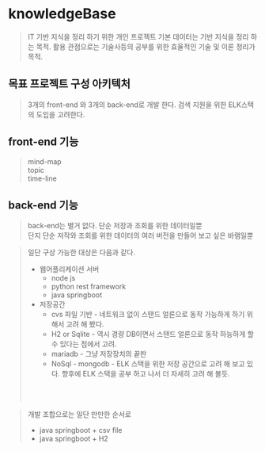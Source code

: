 # knowledgeBase
> IT 기반 지식을 정리 하기 위한 개인 프로젝트
> 기본 데이터는 기반 지식을 정리 하는 목적.
> 활용 관점으로는 기술사등의 공부를 위한 효율적인 기술 및 이론 정리가 목적.

## 목표 프로젝트 구성 아키텍처
> 3개의 front-end 와 3개의 back-end로 개발 한다.
> 검색 지원을 위한 ELK스택의 도입을 고려한다.

## front-end 기능
> mind-map<br>
> topic<br>
> time-line

## back-end 기능
>back-end는 별거 없다. 단순 저장과 조회를 위한 데이터일뿐 <br>
>단지 단순 저작와 조회를 위한 데이터의 여러 버전을 만들어 보고 싶은 바램일뿐<br>

>일단 구상 가능한 대상은 다음과 같다.
> - 웹어플리케이션 서버
>   - node js
>   - python rest framework
>   - java springboot
> - 저장공간
>   - cvs 파일 기반 - 네트워크 없이 스탠드 얼론으로 동작 가능하게 하기 위해서 고려 해 봤다.
>   - H2 or Sqlite - 역시 경량 DB이면서 스탠드 얼론으로 동작 하능하게 할 수 있다는 점에서 고려.
>   - mariadb - 그냥 저장장치의 끝판
>   - NoSql - mongodb - ELK 스택을 위한 저장 공간으로 고려 해 보고 있다. 향후에 ELK 스택을 공부 하고 나서 더 자세히 고려 해 볼듯.
><br>
><br>

>개발 조합으로는 일단 만만한 순서로
> - java springboot + csv file
> - java springboot + H2


